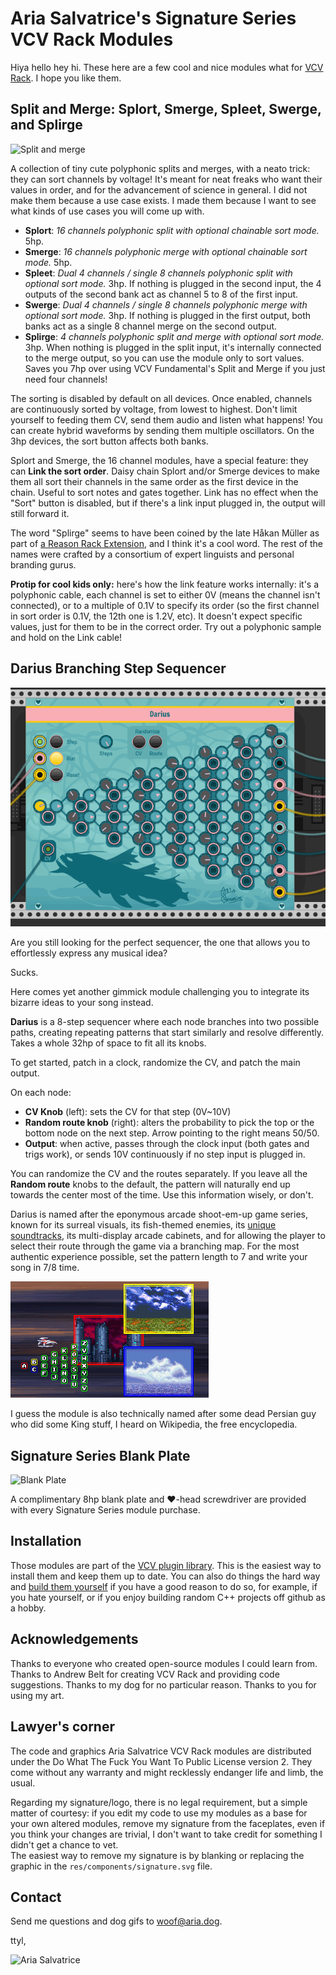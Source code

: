 Aria Salvatrice's Signature Series VCV Rack Modules
===================================================

Hiya hello hey hi. These here are a few cool and nice modules what for [VCV Rack](https://vcvrack.com/). I hope you like them.



Split and Merge: Splort, Smerge, Spleet, Swerge, and Splirge
------------------------------------------------------------

![Split and merge](/doc/split.png)

A collection of tiny cute polyphonic splits and merges, with a neato trick: they can sort channels by voltage! It's meant for neat freaks who want their values in order, and for the advancement of science in general. I did not make them because a use case exists. I made them because I want to see what kinds of use cases you will come up with. 

- **Splort**: _16 channels polyphonic split with optional chainable sort mode._ 5hp.
- **Smerge**: _16 channels polyphonic merge with optional chainable sort mode._ 5hp.
- **Spleet**: _Dual 4 channels / single 8 channels polyphonic split with optional sort mode._ 3hp. If nothing is plugged in the second input, the 4 outputs of the second bank act as channel 5 to 8 of the first input. 
- **Swerge**: _Dual 4 channels / single 8 channels polyphonic merge with optional sort mode._ 3hp. If nothing is plugged in the first output, both banks act as a single 8 channel merge on the second output.
- **Splirge**: _4 channels polyphonic split and merge with optional sort mode._ 3hp. When nothing is plugged in the split input, it's internally connected to the merge output, so you can use the module only to sort values. Saves you 7hp over using VCV Fundamental's Split and Merge if you just need four channels! 

The sorting is disabled by default on all devices. Once enabled, channels are continuously sorted by voltage, from lowest to highest. Don't limit yourself to feeding them CV, send them audio and listen what happens! You can create hybrid waveforms by sending them multiple oscillators. On the 3hp devices, the sort button affects both banks.

Splort and Smerge, the 16 channel modules, have a special feature: they can **Link the sort order**. Daisy chain Splort and/or Smerge devices to make them all sort their channels in the same order as the first device in the chain. Useful to sort notes and gates together. Link has no effect when the "Sort" button is disabled, but if there's a link input plugged in, the output will still forward it.

The word "Splirge" seems to have been coined by the late Håkan Müller as part of [a Reason Rack Extension](https://www.reasonstudios.com/shop/rack-extension/mxsplirger-cv-flexible-split-merge/), and I think it's a cool word. The rest of the names were crafted by a consortium of expert linguists and personal branding gurus. 

**Protip for cool kids only:** here's how the link feature works internally: it's a polyphonic cable, each channel is set to either 0V (means the channel isn't connected), or to a multiple of 0.1V to specify its order (so the first channel in sort order is 0.1V, the 12th one is 1.2V, etc). It doesn't expect specific values, just for them to be in the correct order. Try out a polyphonic sample and hold on the Link cable! 




Darius Branching Step Sequencer
-------------------------------

![Darius](/doc/darius.gif)

Are you still looking for the perfect sequencer, the one that allows you to effortlessly express any musical idea? 

Sucks. 

Here comes yet another gimmick module challenging you to integrate its bizarre ideas to your song instead.

**Darius** is a 8-step sequencer where each node branches into two possible paths, creating repeating patterns that start similarly and resolve differently. Takes a whole 32hp of space to fit all its knobs. 

To get started, patch in a clock, randomize the CV, and patch the main output.

On each node:

- **CV Knob** (left): sets the CV for that step (0V~10V)
- **Random route knob** (right): alters the probability to pick the top or the bottom node on the next step. Arrow pointing to the right means 50/50. 
- **Output**: when active, passes through the clock input (both gates and trigs work), or sends 10V continuously if no step input is plugged in.

You can randomize the CV and the routes separately. If you leave all the **Random route** knobs to the default, the pattern will naturally end up towards the center most of the time. Use this information wisely, or don't. 

Darius is named after the eponymous arcade shoot-em-up game series, known for its surreal visuals, its fish-themed enemies, its [unique soundtracks](https://www.youtube.com/watch?v=6FEdlAL3bX0), its multi-display arcade cabinets, and for allowing the player to select their route through the game via a branching map. For the most authentic experience possible, set the pattern length to 7 and write your song in 7/8 time.

![Darius Gaiden](/doc/darius-gaiden-map.png)

I guess the module is also technically named after some dead Persian guy who did some King stuff, I heard on Wikipedia, the free encyclopedia.




Signature Series Blank Plate
----------------------------

![Blank Plate](/doc/blank.png)

A complimentary 8hp blank plate and ♥-head screwdriver are provided with every Signature Series module purchase.




Installation
------------

Those modules are part of the [VCV plugin library](https://vcvrack.com/plugins.html). This is the easiest way to install them and keep them up to date. You can also do things the hard way and [build them yourself](https://vcvrack.com/manual/Building#building-rack-plugins) if you have a good reason to do so, for example, if you hate yourself, or if you enjoy building random C++ projects off github as a hobby.




Acknowledgements
----------------

Thanks to everyone who created open-source modules I could learn from. Thanks to Andrew Belt for creating VCV Rack and providing code suggestions. Thanks to my dog for no particular reason. Thanks to you for using my art.




Lawyer's corner
---------------

The code and graphics Aria Salvatrice VCV Rack modules are distributed under the Do What The Fuck You Want To Public License version 2. They come without any warranty and might recklessly endanger life and limb, the usual.

Regarding my signature/logo, there is no legal requirement, but a simple matter of courtesy: if you edit my code to use my modules as a base for your own altered modules, remove my signature from the faceplates, even if you think your changes are trivial, I don't want to take credit for something I didn't get a chance to vet.    
The easiest way to remove my signature is by blanking or replacing the graphic in the `res/components/signature.svg` file.




Contact
-------

Send me questions and dog gifs to <woof@aria.dog>. 

ttyl,

![Aria Salvatrice](/doc/signature.png)







<!-- SPOILER WARNING

THESE MODULES ARE IN DEVELOPMENT 

DO NOT READ

Pitch Bend: Big Bend and Bendlet
--------------------------------

![Big Bend and Bendlet](/doc/bend.png)

**Polyphonic quantizing pitchbend helper**. Add it between your MIDI keyboard and your oscillator to get some dope glissandi and portamenti (it's polyphonic, so I get to use the fancy Italian plural, deal) or play it with your mouse: the knob quickly springs back in place, like on real hardware. 

These modules provide a zero setup building block of a keyboard synth, and I hope you will also find horrific ways to misuse them for unintended purposes.

Both modules offer the same features. Bendlet conceals them all in the right click menu, while Big Bend exposes them all, and lets you control many via CV. If virtual rack space usage isn't a concern, use Big Bend. 

The big knob only springs back if you control it with your mouse. To use this module with a physical pitchbend wheel, plug in a cable from a MIDI-CV's PW output to the module's PW input.    
Controlling the knob with MIDI automation makes it spring back once it stops receiving input: to obtain smooth results with a device such as [stoermelder ReMOVE Lite](https://github.com/stoermelder/vcvrack-packone/blob/v1/docs/ReMove.md), set it to the highest sampling rate you can.

The modules are polyphonic, and apply the same settings to every note received. Split the channels and use multiple instances for interesting effects!

Neato party tricks you simply must attempt with these modules:

- **Quantized bend**: make pitchbend expressed in scale degrees rather than semitones. Always end up in tune when you push the bend all way up and down!
- **Quantized output**: quantize the input so it matches a scale, quantize the output to get a  glissando with discrete steps, or do both if you do not know fear. (Bonus: you can use the module purely as a quantizer, if you like its color more than the 26 other quantizers available.)
- **Huge range**. Up to 120 semitones (±5V). Do I sound like I'm joking? I'm not joking, punk. I'm giving you a whole 120 semitones pitchbend. I'm that overly literal genie giving you exactly what you ask for without regard for the consequences. With great range comes great irresponsibility.

If you don't plug in anything to the V/Oct input, it centers on zero, letting you use the module purely as a knob that springs back in place. 

The quantizer employs sacred "Twelve tone equal temperament" mathematics.



Pitch Bend: Bendlet
-------------------

![Big Bend and Bendlet](/doc/bend.png)

**Polyphonic pitchbend helper**. Add it between your MIDI keyboard and your oscillator to get some dope portamenti (it's polyphonic, so I get to use the fancy Italian plural, deal) or play it with your mouse: the knob quickly springs back in place, like on real hardware. 

This module provides a zero setup building block of a keyboard synth, and I hope you will also find horrific ways to misuse it for unintended purposes.

Bendlet conceals a few tricks in its right click menu, all of them self-explanatory.

The big knob only springs back if you control it with your mouse. To use this module with a physical pitchbend wheel, plug in a cable from a MIDI-CV's PW output to the module's PW input.    
Controlling the knob with MIDI automation in not recommennded.

The module is polyphonic, and applies the same settings to every note received. 

This is the first module in the pitch bend suite - a version with advanced quantizing features is in development.


-->
